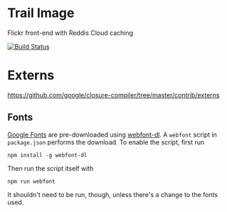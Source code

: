 Trail Image
===========
Flickr front-end with Reddis Cloud caching

[![Build Status](https://travis-ci.org/Jason-Abbott/Trail-Image.svg?branch=master)](https://travis-ci.org/Jason-Abbott/Trail-Image)

Externs
=======
https://github.com/google/closure-compiler/tree/master/contrib/externs


## Fonts
[Google Fonts](http://www.google.com/fonts/) are pre-downloaded using
[webfont-dl](https://github.com/mmastrac/webfont-dl). A `webfont` script in `package.json`
performs the download. To enable the script, first run

```
npm install -g webfont-dl
```
Then run the script itself with
```
npm run webfont
```
It shouldn't need to be run, though, unless there's a change to the fonts used.